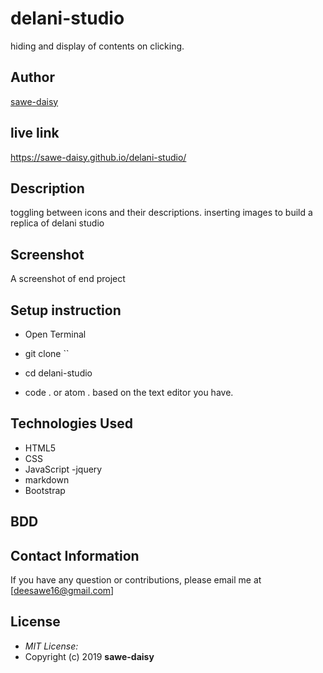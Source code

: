 # delani-studio

hiding and display of contents on clicking.

## Author

[sawe-daisy](https://github.com/sawe-daisy)

## live link

https://sawe-daisy.github.io/delani-studio/

## Description

toggling between icons and their descriptions.
inserting images to build a replica of delani studio

## Screenshot

A screenshot of end project

## Setup instruction

- Open Terminal

- git clone ``

- cd delani-studio

- code . or atom . based on the text editor you have.

## Technologies Used

- HTML5
- CSS
- JavaScript
  -jquery
- markdown
- Bootstrap

## BDD

## Contact Information

If you have any question or contributions, please email me at [deesawe16@gmail.com]

## License

- _MIT License:_
- Copyright (c) 2019 **sawe-daisy**
